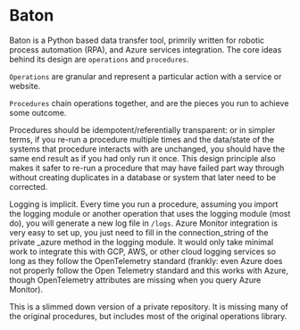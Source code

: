 # Baton
Baton is a Python based data transfer tool, primrily written for robotic process automation (RPA), and Azure services integration. The core ideas behind its design are `operations` and `procedures`. 

`Operations` are granular and represent a particular action with a service or website. 

`Procedures` chain operations together, and are the pieces you run to achieve some outcome. 

Procedures should be idempotent/referentially transparent: or in simpler terms, if you re-run a procedure multiple times and the data/state of the systems that procedure interacts with are unchanged, you should have the same end result as if you had only run it once. This design principle also makes it safer to re-run a procedure that may have failed part way through without creating duplicates in a database or system that later need to be corrected.

Logging is implicit. Every time you run a procedure, assuming you import the logging module or another operation that uses the logging module (most do), you will generate a new log file in `/logs`. Azure Monitor integration is very easy to set up, you just need to fill in the connection_string of the private _azure method in the logging module. It would only take minimal work to integrate this with GCP, AWS, or other cloud logging services so long as they follow the OpenTelemetry standard (frankly: even Azure does not properly follow the Open Telemetry standard and this works with Azure, though OpenTelemetry attributes are missing when you query Azure Monitor).

This is a slimmed down version of a private repository. It is missing many of the original procedures, but includes most of the original operations library. 
